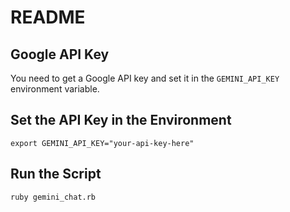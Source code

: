 # README

## Google API Key
You need to get a Google API key and set it in the `GEMINI_API_KEY` environment variable.

## Set the API Key in the Environment
```
export GEMINI_API_KEY="your-api-key-here"
```

## Run the Script

```
ruby gemini_chat.rb
```

